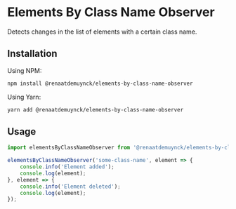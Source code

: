 # Elements By Class Name Observer

Detects changes in the list of elements with a certain class name.


## Installation

Using NPM:

```sh
npm install @renaatdemuynck/elements-by-class-name-observer
```

Using Yarn:

```sh
yarn add @renaatdemuynck/elements-by-class-name-observer
```

## Usage

```javascript
import elementsByClassNameObserver from '@renaatdemuynck/elements-by-class-name-observer';

elementsByClassNameObserver('some-class-name', element => {
    console.info('Element added');
    console.log(element);
}, element => {
    console.info('Element deleted');
    console.log(element);
});

```
